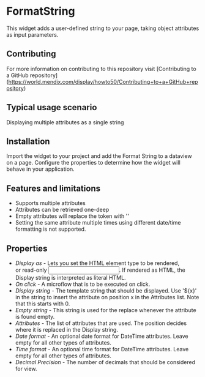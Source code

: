 # FormatString

This widget adds a user-defined string to your page, taking object attributes as input parameters.

## Contributing
For more information on contributing to this repository visit [Contributing to a GitHub repository] (https://world.mendix.com/display/howto50/Contributing+to+a+GitHub+repository)

## Typical usage scenario
 
Displaying multiple attributes as a single string

## Installation

Import the widget to your project and add the Format String to a dataview on a page. Configure the properties to determine how the widget will behave in your application.

## Features and limitations
 
- Supports multiple attributes
- Attributes can be retrieved one-deep
- Empty attributes will replace the token with ''
- Setting the same attribute multiple times using different date/time formatting is not supported.

## Properties

* *Display as* - Lets you set the HTML element type to be rendered, <div> or read-only <input>. If rendered as HTML, the Display string is interpreted as literal HTML. 
* *On click* - A microflow that is to be executed on click.
* *Display string* - The template string that should be displayed. Use '${x}' in the string to insert the attribute on position x in the Attributes list. Note that this starts with 0.
* *Empty string* - This string is used for the replace whenever the attribute is found empty.
* *Attributes* - The list of attributes that are used. The position decides where it is replaced in the Display string.
* *Date format* - An optional date format for DateTime attributes. Leave empty for all other types of attributes.
* *Time format* - An optional time format for DateTime attributes. Leave empty for all other types of attributes.
* *Decimal Precision* - The number of decimals that should be considered for view.

